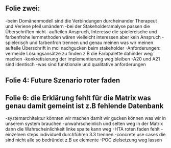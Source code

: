 ## Folie zwei:
-beim Domänenmodell sind die Verbindungen  durcheinander Therapeut und Veriene pfeil umändern -bei der Stakeholderamalyse passen die Überschriften nicht
-aufteilen Anspruch, Interesse die spielereische und farbenfrohe lernmethoden wären vielleicht interessen aber kein Anspruch
-spielerisch und farbenfroh trennen und genau meinen was wir meinen
aufteile Überschrift in mci nachgucken beim stakeholder
-Anforderungen: vermeide Lösungsansätze zu finden z.B die Farbpalette dahinder weg machen 
-konkretisierung der implementierung weg bleiben
-A20 und A21 sind identisch 
-was sind funktionale und qualitative anforderungen
## Folie 4: Future Szenario roter faden
## Folie 6: die Erklärung fehlt für die Matrix was genau damit gemeint ist z.B fehlende Datenbank 
-systemarchitektur könnten wir machen damit wir gucken können was wir in unserem system brauchen
-unwahrscheinlich und selten weg in der Matrix dann die Wahrscheinlichkeit linke spalte kann weg
-HTA roten faden fehlt
-einzelnen steps individuell durchführen 3.3 trennen
-concrete use cases die sind nicht alle so bedründet z.B ux elemente 
-POC zielsetzung weg lassen

